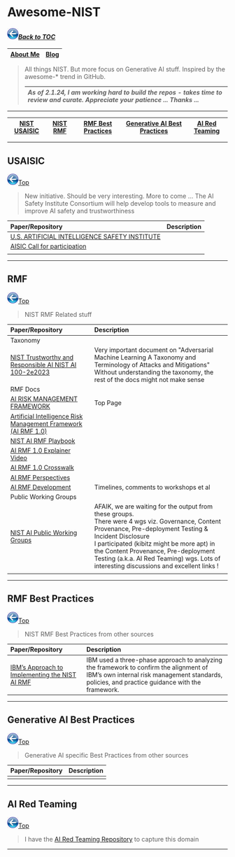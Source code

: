 # Awesome-NIST
#### _[<img src="images/back_button_2.png" width="25" height="25">Back to TOC](https://github.com/xsankar/Awesome-Awesome-LLM)_
>
| [About Me](https://ksankar.medium.com/about-me-the-pitter-patter-of-small-feats-de22f4c36ea6) | [Blog](https://ksankar.medium.com) |
| :- | :- |
> All things NIST. But more focus on Generative AI stuff. Inspired by the awesome-* trend in GitHub.
>
> |***As of 2.1.24, I am working hard to build the repos - takes time to review and curate. Appreciate your patience ... Thanks ...***|
> | :- |
> 
***
>
| [NIST USAISIC](#usaisic) | [NIST RMF](#rmf) | [RMF Best Practices](#rmf-best-practices) | [Generative AI Best Practices](#generative-ai-best-practices) | [AI Red Teaming](#ai-red-teaming) |
| :-: | :-: | :-: | :-: | :-: |
---
## USAISIC
[<img src="images/back_button_2.png" width="25" height="25">Top](#back-to-toc)
> New initiative. Should be very interesting. More to come ...
> The AI Safety Institute Consortium will help develop tools to measure and improve AI safety and trustworthiness
>
| Paper/Repository | Description | 
| :- | :- |
| [U.S. ARTIFICIAL INTELLIGENCE SAFETY INSTITUTE](https://www.nist.gov/artificial-intelligence/artificial-intelligence-safety-institute) |  |
| [AISIC Call for participation](https://www.nist.gov/news-events/news/2023/11/nist-seeks-collaborators-consortium-supporting-artificial-intelligence) | |
| | |
---
## RMF
[<img src="images/back_button_2.png" width="25" height="25">Top](#back-to-toc)
> NIST RMF Related stuff
> 
| Paper/Repository | Description | 
| :- | :- |
| Taxonomy | |
| [NIST Trustworthy and Responsible AI NIST AI 100-2e2023](https://nvlpubs.nist.gov/nistpubs/ai/NIST.AI.100-2e2023.pdf) | Very important document on "Adversarial Machine Learning A Taxonomy and Terminology of Attacks and Mitigations" <br> Without understanding the taxonomy, the rest of the docs might not make sense |
| RMF Docs | |
| [AI RISK MANAGEMENT FRAMEWORK](https://www.nist.gov/itl/ai-risk-management-framework) | Top Page |
| [Artificial Intelligence Risk Management Framework (AI RMF 1.0)](https://nvlpubs.nist.gov/nistpubs/ai/NIST.AI.100-1.pdf) | |
| [NIST AI RMF Playbook](https://airc.nist.gov/AI_RMF_Knowledge_Base/Playbook) |  |
| [AI RMF 1.0 Explainer Video](https://www.nist.gov/video/introduction-nist-ai-risk-management-framework-ai-rmf-10-explainer-video) | |
| [AI RMF 1.0 Crosswalk](https://www.nist.gov/itl/ai-risk-management-framework/crosswalks-nist-artificial-intelligence-risk-management-framework) | |
| [AI RMF Perspectives](https://www.nist.gov/itl/ai-risk-management-framework/perspectives-about-nist-artificial-intelligence-risk-management) | |
| [AI RMF Development](https://www.nist.gov/itl/ai-risk-management-framework/ai-rmf-development)| Timelines, comments to workshops et al|
| Public Working Groups | |
| [NIST AI Public Working Groups](https://airc.nist.gov/generative_ai_wg) | AFAIK, we are waiting for the output from these groups. <br> There were 4 wgs viz. Governance, Content Provenance, Pre-deployment Testing & Incident Disclosure <br> I participated (kibitz might be more apt) in the Content Provenance, Pre-deployment Testing (a.k.a. AI Red Teaming) wgs. Lots of interesting discussions and excellent links ! |
| | |
***
## RMF Best Practices
[<img src="images/back_button_2.png" width="25" height="25">Top](#back-to-toc)
> NIST RMF Best Practices from other sources
> 
| Paper/Repository | Description | 
| :- | :- |
| [IBM’s Approach to Implementing the NIST AI RMF](https://www.ibm.com/policy/ibms-approach-to-implementing-the-nist-ai-rmf/) | IBM used a three-phase approach to analyzing the framework to confirm the alignment of IBM’s own internal risk management standards, policies, and practice guidance with the framework. |
***
## Generative AI Best Practices
[<img src="images/back_button_2.png" width="25" height="25">Top](#back-to-toc)
> Generative AI specific Best Practices from other sources
> 
| Paper/Repository | Description | 
| :- | :- |
| |  |
***
## AI Red Teaming
[<img src="images/back_button_2.png" width="25" height="25">Top](#back-to-toc)
> I have the [AI Red Teaming Repository](https://github.com/xsankar/AI-Red-Teaming) to capture this domain
---
